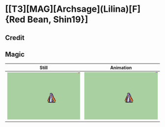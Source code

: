 # [\[T3\]\[MAG\]\[Archsage\]\(Lilina\)\[F\]{Red Bean, Shin19}]

## Credit


	
## Magic

| Still | Animation |
| :---: | :-------: |
| ![Magic still](./Magic_000.png) | ![Magic animation](./Magic.gif) |
